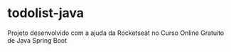 # todolist-java
Projeto desenvolvido com a ajuda da Rocketseat no Curso Online Gratuito de Java Spring Boot
